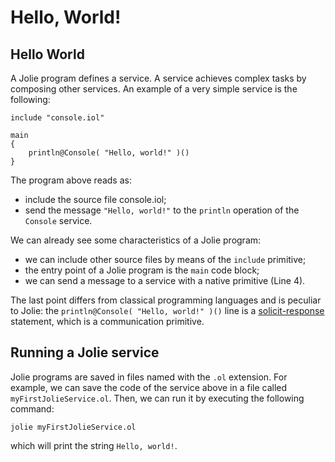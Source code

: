 # Hello, World!

## Hello World

A Jolie program defines a service. A service achieves complex tasks by composing other services. An example of a very simple service is the following:

```text
include "console.iol"

main 
{
    println@Console( "Hello, world!" )()
}
```

The program above reads as:

* include the source file console.iol;
* send the message `"Hello, world!"` to the `println` operation of the `Console` service.

We can already see some characteristics of a Jolie program:

* we can include other source files by means of the `include` primitive;
* the entry point of a Jolie program is the `main` code block;
* we can send a message to a service with a native primitive \(Line 4\).

The last point differs from classical programming languages and is peculiar to Jolie: the `println@Console( "Hello, world!" )()` line is a [solicit-response](../basics/communication-ports/) statement, which is a communication primitive.

## Running a Jolie service

Jolie programs are saved in files named with the `.ol` extension. For example, we can save the code of the service above in a file called `myFirstJolieService.ol`. Then, we can run it by executing the following command:

`jolie myFirstJolieService.ol`

which will print the string `Hello, world!`.

